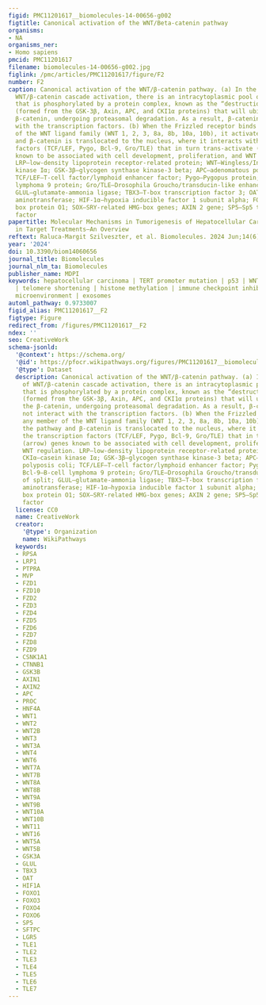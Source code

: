 ```yaml
---
figid: PMC11201617__biomolecules-14-00656-g002
figtitle: Canonical activation of the WNT/Beta-catenin pathway
organisms:
- NA
organisms_ner:
- Homo sapiens
pmcid: PMC11201617
filename: biomolecules-14-00656-g002.jpg
figlink: /pmc/articles/PMC11201617/figure/F2
number: F2
caption: Canonical activation of the WNT/β-catenin pathway. (a) In the absence of
  WNT/β-catenin cascade activation, there is an intracytoplasmic pool of β-catenin
  that is phosphorylated by a protein complex, known as the “destruction complex”
  (formed from the GSK-3β, Axin, APC, and CKI1α proteins) that will ubiquitinate the
  β-catenin, undergoing proteasomal degradation. As a result, β-catenin does not interact
  with the transcription factors. (b) When the Frizzled receptor binds any member
  of the WNT ligand family (WNT 1, 2, 3, 8a, 8b, 10a, 10b), it activates the pathway
  and β-catenin is translocated to the nucleus, where it interacts with the transcription
  factors (TCF/LEF, Pygo, Bcl-9, Gro/TLE) that in turn trans-activate (arrow) genes
  known to be associated with cell development, proliferation, and WNT regulation.
  LRP—low-density lipoprotein receptor-related protein; WNT—Wingless/Integrated; CKIα—casein
  kinase Iα; GSK-3β—glycogen synthase kinase-3 beta; APC—adenomatous polyposis coli;
  TCF/LEF—T-cell factor/lymphoid enhancer factor; Pygo—Pygopus protein; Bcl-9—B-cell
  lymphoma 9 protein; Gro/TLE—Drosophila Groucho/transducin-like enhancers of split;
  GLUL—glutamate-ammonia ligase; TBX3—T-box transcription factor 3; OAT—ornithine
  aminotransferase; HIF-1α—hypoxia inducible factor 1 subunit alpha; FOXO—forkhead
  box protein O1; SOX—SRY-related HMG-box genes; AXIN 2 gene; SP5—Sp5 transcription
  factor
papertitle: Molecular Mechanisms in Tumorigenesis of Hepatocellular Carcinoma and
  in Target Treatments—An Overview
reftext: Raluca-Margit Szilveszter, et al. Biomolecules. 2024 Jun;14(6).
year: '2024'
doi: 10.3390/biom14060656
journal_title: Biomolecules
journal_nlm_ta: Biomolecules
publisher_name: MDPI
keywords: hepatocellular carcinoma | TERT promoter mutation | p53 | WNT/β-catenin
  | telomere shortening | histone methylation | immune checkpoint inhibitors | tumoral
  microenvironment | exosomes
automl_pathway: 0.9733007
figid_alias: PMC11201617__F2
figtype: Figure
redirect_from: /figures/PMC11201617__F2
ndex: ''
seo: CreativeWork
schema-jsonld:
  '@context': https://schema.org/
  '@id': https://pfocr.wikipathways.org/figures/PMC11201617__biomolecules-14-00656-g002.html
  '@type': Dataset
  description: Canonical activation of the WNT/β-catenin pathway. (a) In the absence
    of WNT/β-catenin cascade activation, there is an intracytoplasmic pool of β-catenin
    that is phosphorylated by a protein complex, known as the “destruction complex”
    (formed from the GSK-3β, Axin, APC, and CKI1α proteins) that will ubiquitinate
    the β-catenin, undergoing proteasomal degradation. As a result, β-catenin does
    not interact with the transcription factors. (b) When the Frizzled receptor binds
    any member of the WNT ligand family (WNT 1, 2, 3, 8a, 8b, 10a, 10b), it activates
    the pathway and β-catenin is translocated to the nucleus, where it interacts with
    the transcription factors (TCF/LEF, Pygo, Bcl-9, Gro/TLE) that in turn trans-activate
    (arrow) genes known to be associated with cell development, proliferation, and
    WNT regulation. LRP—low-density lipoprotein receptor-related protein; WNT—Wingless/Integrated;
    CKIα—casein kinase Iα; GSK-3β—glycogen synthase kinase-3 beta; APC—adenomatous
    polyposis coli; TCF/LEF—T-cell factor/lymphoid enhancer factor; Pygo—Pygopus protein;
    Bcl-9—B-cell lymphoma 9 protein; Gro/TLE—Drosophila Groucho/transducin-like enhancers
    of split; GLUL—glutamate-ammonia ligase; TBX3—T-box transcription factor 3; OAT—ornithine
    aminotransferase; HIF-1α—hypoxia inducible factor 1 subunit alpha; FOXO—forkhead
    box protein O1; SOX—SRY-related HMG-box genes; AXIN 2 gene; SP5—Sp5 transcription
    factor
  license: CC0
  name: CreativeWork
  creator:
    '@type': Organization
    name: WikiPathways
  keywords:
  - RPSA
  - LRP1
  - PTPRA
  - MVP
  - FZD1
  - FZD10
  - FZD2
  - FZD3
  - FZD4
  - FZD5
  - FZD6
  - FZD7
  - FZD8
  - FZD9
  - CSNK1A1
  - CTNNB1
  - GSK3B
  - AXIN1
  - AXIN2
  - APC
  - PROC
  - HNF4A
  - WNT1
  - WNT2
  - WNT2B
  - WNT3
  - WNT3A
  - WNT4
  - WNT6
  - WNT7A
  - WNT7B
  - WNT8A
  - WNT8B
  - WNT9A
  - WNT9B
  - WNT10A
  - WNT10B
  - WNT11
  - WNT16
  - WNT5A
  - WNT5B
  - GSK3A
  - GLUL
  - TBX3
  - OAT
  - HIF1A
  - FOXO1
  - FOXO3
  - FOXO4
  - FOXO6
  - SP5
  - SFTPC
  - LGR5
  - TLE1
  - TLE2
  - TLE3
  - TLE4
  - TLE5
  - TLE6
  - TLE7
---
```

